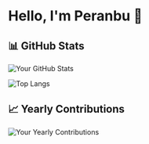 # Hello, I'm Peranbu 👋

## 📊 GitHub Stats

![Your GitHub Stats](https://github-readme-stats.vercel.app/api?username=Peranbu&show_icons=true&count_private=true)

![Top Langs](https://github-readme-stats.vercel.app/api/top-langs/?username=Peranbu&layout=compact)

 ## 📈 Yearly Contributions

![Your Yearly Contributions](https://github-readme-streak-stats.herokuapp.com/?user=Peranbu)




